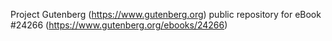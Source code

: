 Project Gutenberg (https://www.gutenberg.org) public repository for eBook #24266 (https://www.gutenberg.org/ebooks/24266)

